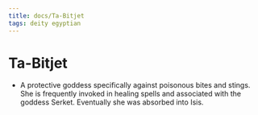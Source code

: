 ```yaml
---
title: docs/Ta-Bitjet
tags: deity egyptian
---
```


# Ta-Bitjet
- A protective goddess specifically against poisonous bites and stings. She is frequently invoked in healing spells and associated with the goddess Serket. Eventually she was absorbed into Isis.